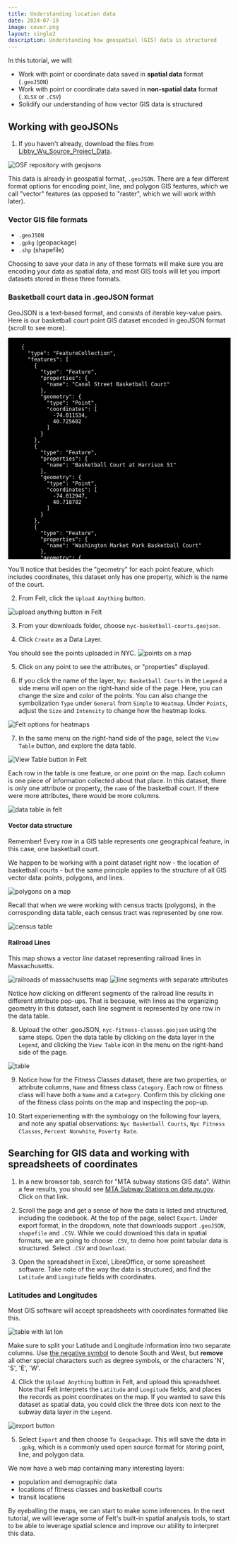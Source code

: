 ```yaml
---
title: Understanding location data
date: 2024-07-19
image: cover.png
layout: single2
description: Understanding how geospatial (GIS) data is structured
---
```



In this tutorial, we will:

- Work with point or coordinate data saved in **spatial data** format (`.geoJSON`)
- Work with point or coordinate data saved in **non-spatial data** format (`.XLSX` or `.CSV`)
- Solidify our understanding of how vector GIS data is structured

## Working with geoJSONs


1. If you haven't already, download the files from [Libby_Wu_Source_Project_Data](https://osf.io/nuwqs/files/osfstorage).

![OSF repository with geojsons](media/wu_src.png)

This data is already in geospatial format, `.geoJSON`. There are a few different format options for encoding point, line, and polygon GIS features, which we call "vector" features (as opposed to "raster", which we will work withh later). 

### Vector GIS file formats
- `.geoJSON`
- `.gpkg` (geopackage)
- `.shp` (shapefile)


Choosing to save your data in any of these formats will make sure you are encoding your data as spatial data, and most GIS tools will let you import datasets stored in these three formats.


<div class="alert-success">
<h3>Basketball court data in .geoJSON format</h3>
<p>GeoJSON is a text-based format, and consists of iterable key-value pairs. Here is our basketball court point GIS dataset encoded in geoJSON format (scroll to see more). </p>
<pre style="padding-left:30px;background-color:black;color:white;height: 500px;overflow: scroll;">
<code>
{
  "type": "FeatureCollection",
  "features": [
    {
      "type": "Feature",
      "properties": {
        "name": "Canal Street Basketball Court"
      },
      "geometry": {
        "type": "Point",
        "coordinates": [
          -74.011534,
          40.725602
        ]
      }
    },
    {
      "type": "Feature",
      "properties": {
        "name": "Basketball Court at Harrison St"
      },
      "geometry": {
        "type": "Point",
        "coordinates": [
          -74.012947,
          40.718782
        ]
      }
    },
    {
      "type": "Feature",
      "properties": {
        "name": "Washington Market Park Basketball Court"
      },
      "geometry": {
        "type": "Point",
        "coordinates": [
          -74.012089,
          40.717021
        ]
      }
    },
    {
      "type": "Feature",
      "properties": {
        "name": "West Thames Park Basketball Court"
      },
      "geometry": {
        "type": "Point",
        "coordinates": [
          -74.015496,
          40.709308
        ]
      }
    },
    {
      "type": "Feature",
      "properties": {
        "name": "Alfred E. Smith Basketball Court\n"
      },
      "geometry": {
        "type": "Point",
        "coordinates": [
          -73.9967,
          40.71034
        ]
      }
    },
    {
      "type": "Feature",
      "properties": {
        "name": "Columbus Park Court"
      },
      "geometry": {
        "type": "Point",
        "coordinates": [
          -73.999794,
          40.714372
        ]
      }
    },
    {
      "type": "Feature",
      "properties": {
        "name": "Basketball City @ Pier 36"
      },
      "geometry": {
        "type": "Point",
        "coordinates": [
          -73.98491,
          40.709815
        ]
      }
    },
    {
      "type": "Feature",
      "properties": {
        "name": "Basketball Court"
      },
      "geometry": {
        "type": "Point",
        "coordinates": [
          -73.986592,
          40.711379
        ]
      }
    },
    {
      "type": "Feature",
      "properties": {
        "name": "Grand Basketball Court"
      },
      "geometry": {
        "type": "Point",
        "coordinates": [
          -73.9789,
          40.7139
        ]
      }
    },
    {
      "type": "Feature",
      "properties": {
        "name": "Hamilton Fish Basketball Court"
      },
      "geometry": {
        "type": "Point",
        "coordinates": [
          -73.980889,
          40.719377
        ]
      }
    },
    {
      "type": "Feature",
      "properties": {
        "name": "Nathan Straus Basketball Courts"
      },
      "geometry": {
        "type": "Point",
        "coordinates": [
          -73.984089,
          40.719347
        ]
      }
    },
    {
      "type": "Feature",
      "properties": {
        "name": "Sara D. Roosevelt Park"
      },
      "geometry": {
        "type": "Point",
        "coordinates": [
          -73.99356,
          40.717821
        ]
      }
    },
    {
      "type": "Feature",
      "properties": {
        "name": "Tompkins Square Park Basketball Courts"
      },
      "geometry": {
        "type": "Point",
        "coordinates": [
          -73.981502,
          40.726533
        ]
      }
    },
    {
      "type": "Feature",
      "properties": {
        "name": "Stuy Town Basketball Courts"
      },
      "geometry": {
        "type": "Point",
        "coordinates": [
          -73.979481,
          40.732434
        ]
      }
    },
    {
      "type": "Feature",
      "properties": {
        "name": "PCV Playground 3 - Basketball Court"
      },
      "geometry": {
        "type": "Point",
        "coordinates": [
          -73.978624,
          40.735316
        ]
      }
    },
    {
      "type": "Feature",
      "properties": {
        "name": "328 2nd Avenue Basketball Court"
      },
      "geometry": {
        "type": "Point",
        "coordinates": [
          -73.98215,
          40.73555
        ]
      }
    },
    {
      "type": "Feature",
      "properties": {
        "name": "West 4th Street Courts (\"The Cage\")"
      },
      "geometry": {
        "type": "Point",
        "coordinates": [
          -74.001041,
          40.731127
        ]
      }
    },
    {
      "type": "Feature",
      "properties": {
        "name": "Grand Canal Court"
      },
      "geometry": {
        "type": "Point",
        "coordinates": [
          -74.00183,
          40.726075
        ]
      }
    },
    {
      "type": "Feature",
      "properties": {
        "name": "William F. Passannante Ballfield"
      },
      "geometry": {
        "type": "Point",
        "coordinates": [
          -74.002274,
          40.728542
        ]
      }
    },
    {
      "type": "Feature",
      "properties": {
        "name": "Lower East Side Playground Courts"
      },
      "geometry": {
        "type": "Point",
        "coordinates": [
          -73.982836,
          40.729326
        ]
      }
    },
    {
      "type": "Feature",
      "properties": {
        "name": "Dry Dock Basketball Court"
      },
      "geometry": {
        "type": "Point",
        "coordinates": [
          -73.975701,
          40.725521
        ]
      }
    },
    {
      "type": "Feature",
      "properties": {
        "name": "John V. Lindsay East River Park Courts"
      },
      "geometry": {
        "type": "Point",
        "coordinates": [
          -73.972359,
          40.724868
        ]
      }
    },
    {
      "type": "Feature",
      "properties": {
        "name": "Baruch Courts"
      },
      "geometry": {
        "type": "Point",
        "coordinates": [
          -73.977276,
          40.717097
        ]
      }
    },
    {
      "type": "Feature",
      "properties": {
        "name": "Henry M. Jackson Playground Courts"
      },
      "geometry": {
        "type": "Point",
        "coordinates": [
          -73.981159,
          40.714064
        ]
      }
    },
    {
      "type": "Feature",
      "properties": {
        "name": "Cherry Clinton Playground Courts"
      },
      "geometry": {
        "type": "Point",
        "coordinates": [
          -73.988483,
          40.712308
        ]
      }
    },
    {
      "type": "Feature",
      "properties": {
        "name": "Lillian D. Wald Playground Courts"
      },
      "geometry": {
        "type": "Point",
        "coordinates": [
          -73.984466,
          40.711992
        ]
      }
    },
    {
      "type": "Feature",
      "properties": {
        "name": "Sidney Hillman Playground Courts"
      },
      "geometry": {
        "type": "Point",
        "coordinates": [
          -73.979703,
          40.715114
        ]
      }
    },
    {
      "type": "Feature",
      "properties": {
        "name": "Seward Park Courts"
      },
      "geometry": {
        "type": "Point",
        "coordinates": [
          -73.988931,
          40.715025
        ]
      }
    },
    {
      "type": "Feature",
      "properties": {
        "name": "Tanahey Playground Courts"
      },
      "geometry": {
        "type": "Point",
        "coordinates": [
          -73.995355,
          40.710117
        ]
      }
    },
    {
      "type": "Feature",
      "properties": {
        "name": "McKinley Playground Courts"
      },
      "geometry": {
        "type": "Point",
        "coordinates": [
          -73.985796,
          40.724058
        ]
      }
    },
    {
      "type": "Feature",
      "properties": {
        "name": "The Community Center at Stuyvesant High School"
      },
      "geometry": {
        "type": "Point",
        "coordinates": [
          -74.013726,
          40.717962
        ]
      }
    }
  ]
}

</code>
</pre>
<p>You'll notice that besides the "geometry" for each point feature, which includes coordinates, this dataset only has one property, which is the name of the court.</p>
</div>

2. From Felt, click the `Upload Anything` button.

![upload anything button in Felt](media/upload-anything.png)

3. From your downloads folder, choose `nyc-basketball-courts.geojson`.

4. Click `Create` as a Data Layer.

You should see the points uploaded in NYC.
![points on a map](media/points.png)

5. Click on any point to see the attributes, or "properties" displayed.

6. If you click the name of the layer, `Nyc Basketball Courts` in the `Legend` a side menu will open on the right-hand side of the page. Here, you can change the size and color of the points. You can also change the symbolization `Type` under `General` from `Simple` to `Heatmap`. Under `Points`, adjust the `Size` and `Intensity` to change how the heatmap looks. 

![Felt options for heatmaps](media/heatmap.gif)

7. In the same menu on the right-hand side of the page, select the `View Table` button, and explore the data table.

![View Table button in Felt](media/table.png)

Each row in the table is one feature, or one point on the map. Each column is one piece of information collected about that place. In this dataset, there is only one attribute or property, the `name` of the basketball court. If there were more attributes, there would be more columns. 

![data table in felt](media/data-table.png)

<div class="alert-danger">
  <h4>Vector data structure</h4>
  <p>Remember! Every row in a GIS table represents one geographical feature, in this case, one basketball court.</p>
    <p>We happen to be working with a point dataset right now - the location of basketball courts - but the same principle applies to the structure of all GIS vector data: points, polygons, and lines.</p>
    <img alt ="polygons on a map" src="media/polygons.png">
    <p>Recall that when we were working with census tracts (polygons), in the corresponding data table, each census tract was represented by one row.</p>
    <img alt= "census table" src="media/geoid-table.png">
    <h4>Railroad Lines</h4>
    <p>This map shows a vector <em>line</em> dataset representing railroad lines in Massachusetts.</p>
  <img alt="railroads of massachusetts map" src="media/railroads_ma.png">
    <img alt="line segments with separate attributes" src="media/railroads.gif">
    <p>Notice how clicking on different segments of the railroad line results in different attribute pop-ups. That is because, with lines as the organizing geometry in this dataset, each line segment is represented by one row in the data table.</p>
</div>

8. Upload the other .geoJSON, `nyc-fitness-classes.geojson` using the same steps. Open the data table by clicking on the data layer in the `Legend`, and clicking the `View Table` icon in the menu on the right-hand side of the page.

![table](media/table-2.png)

9. Notice how for the Fitness Classes dataset, there are two properties, or attribute columns, `Name` and fitness class `Category`. Each row or fitness class will have both a `Name` and a `Category`. Confirm this by clicking one of the fitness class points on the map and inspecting the pop-up.

10. Start experiementing with the symbology on the following four layers, and note any spatial observations: `Nyc Basketball Courts`, `Nyc Fitness Classes`, `Percent Nonwhite`, `Poverty Rate`.

## Searching for GIS data and working with spreadsheets of coordinates

1. In a new browser tab, search for "MTA subway stations GIS data". Within a few results, you should see [MTA Subway Stations on data.ny.gov](https://data.ny.gov/Transportation/MTA-Subway-Stations/39hk-dx4f/about_data). Click on that link.

2. Scroll the page and get a sense of how the data is listed and structured, including the codebook. At the top of the page, select `Export`. Under export format, in the dropdown, note that downloads support `.geoJSON`, `shapefile` and `.CSV`. While we could download this data in spatial formats, we are going to choose `.CSV`, to demo how point tabular data is structured. Select `.CSV` and `Download`.

3. Open the spreadsheet in Excel, LibreOffice, or some spreasheet software. Take note of the way the data is structured, and find the `Latitude` and `Longitude` fields with coordinates.

<div class="alert-info">
<h3>Latitudes and Longitudes</h3>
<p>Most GIS software will accept spreadsheets with coordinates formatted like this.</p>
<img alt="table with lat lon" src="media/latlon.png">
<p>Make sure to split your Latitude and Longitude information into two separate columns. Use <a href="https://stackoverflow.com/questions/4536996/positive-negative-latitude-and-longitude-values-vs-cardinal-directions">the negative symbol</a> to denote South and West, but <strong>remove</strong> all other special characters such as degree symbols, or the characters 'N', 'S', 'E', 'W'.</p>
</div>

4. Click the `Upload Anything` button in Felt, and upload this spreadsheet. Note that Felt interprets the `Latitude` and `Longitude` fields, and places the records as point coordinates on the map. If you wanted to save this dataset as spatial data, you could click the three dots icon next to the subway data layer in the `Legend`.  

![export button](media/export.png)

5. Select `Export` and then choose `To Geopackage`. This will save the data in `.gpkg`, which is a commonly used open source format for storing point, line, and polygon data.


We now have a web map containing many interesting layers:
* population and demographic data
* locations of fitness classes and basketball courts
* transit locations

By eyeballing the maps, we can start to make some inferences. In the next tutorial, we will leverage some of Felt's built-in spatial analysis tools, to start to be able to leverage spatial science and improve our ability to interpret this data.


